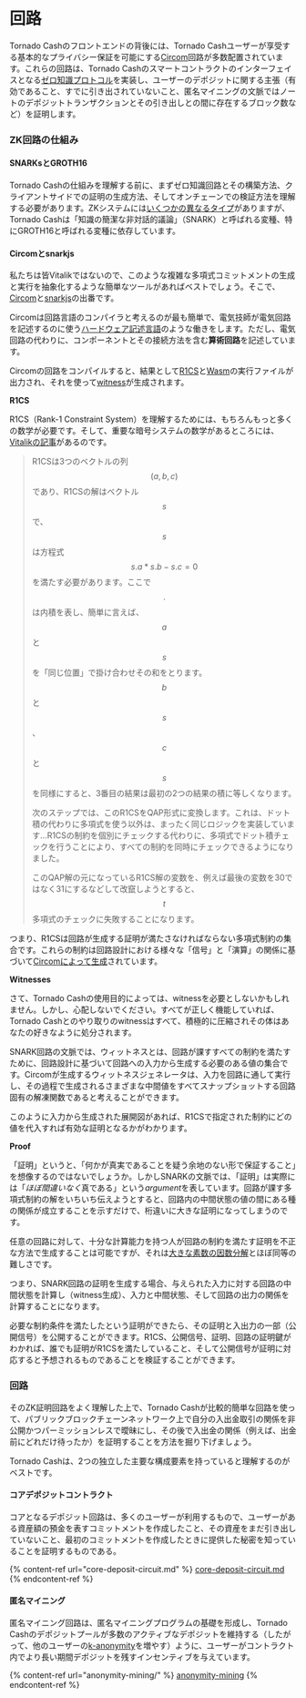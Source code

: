 # 回路

Tornado Cashのフロントエンドの背後には、Tornado Cashユーザーが享受する基本的なプライバシー保証を可能にする[Circom](https://docs.circom.io)回路が多数配置されています。これらの回路は、Tornado Cashのスマートコントラクトのインターフェイスとなる[ゼロ知識プロトコル](https://en.wikipedia.org/wiki/Zero-knowledge_proof)を実装し、ユーザーのデポジットに関する主張（有効であること、すでに引き出されていないこと、匿名マイニングの文脈ではノートのデポジットトランザクションとその引き出しとの間に存在するブロック数など）を証明します。

### ZK回路の仕組み

#### SNARKsとGROTH16

Tornado Cashの仕組みを理解する前に、まずゼロ知識回路とその構築方法、クライアントサイドでの証明の生成方法、そしてオンチェーンでの検証方法を理解する必要があります。ZKシステムには[いくつかの異なるタイプ](https://en.wikipedia.org/wiki/Zero-knowledge_proof#Zero_knowledge_types)がありますが、Tornado Cashは「知識の簡潔な非対話的議論」（SNARK）と呼ばれる変種、特にGROTH16と呼ばれる変種に依存しています。

#### Circomとsnarkjs

私たちは皆Vitalikではないので、このような複雑な多項式コミットメントの生成と実行を抽象化するような簡単なツールがあればベストでしょう。そこで、[Circom](https://docs.circom.io)と[snarkjs](https://github.com/iden3/snarkjs)の出番です。

Circomは回路言語のコンパイラと考えるのが最も簡単で、電気技師が電気回路を記述するのに使う[ハードウェア記述言語](https://en.wikipedia.org/wiki/Hardware_description_language)のような働きをします。ただし、電気回路の代わりに、コンポーネントとその接続方法を含む**算術回路**を記述しています。

Circomの回路をコンパイルすると、結果として[R1CS](https://docs.circom.io/1.-an-introduction/background#rank-1-constraint-system)と[Wasm](https://en.wikipedia.org/wiki/WebAssembly)の実行ファイルが出力され、それを使って[witness](https://docs.circom.io/1.-an-introduction/background#witness)が生成されます。

**R1CS**

R1CS（Rank-1 Constraint System）を理解するためには、もちろんもっと多くの数学が必要です。そして、重要な暗号システムの数学があるところには、[Vitalikの記事](https://medium.com/@VitalikButerin/quadratic-arithmetic-programs-from-zero-to-hero-f6d558cea649#5539)があるのです。

> R1CSは3つのベクトルの列 $$(a, b, c)$$ であり、R1CSの解はベクトル $$s$$ で、$$s$$ は方程式 $$s . a * s . b - s . c = 0$$ を満たす必要があります。ここで $$.$$ は内積を表し、簡単に言えば、$$a$$と$$s$$を「同じ位置」で掛け合わせその和をとります。$$b$$と$$s$$、$$c$$と$$s$$を同様にすると、3番目の結果は最初の2つの結果の積に等しくなります。
>
> 次のステップでは、このR1CSをQAP形式に変換します。これは、ドット積の代わりに多項式を使う以外は、まったく同じロジックを実装しています...R1CSの制約を個別にチェックする代わりに、多項式でドット積チェックを行うことにより、すべての制約を同時にチェックできるようになりました。
>
> このQAP解の元になっているR1CS解の変数を、例えば最後の変数を30ではなく31にするなどして改竄しようとすると、$$t$$多項式のチェックに失敗することになります。

つまり、R1CSは回路が生成する証明が満たさなければならない多項式制約の集合です。これらの制約は回路設計における様々な「信号」と「演算」の関係に基づいて[Circomによって生成](https://docs.circom.io/2.-circom-fundamentals/constraints-generation)されています。

**Witnesses**

さて、Tornado Cashの使用目的によっては、witnessを必要としないかもしれません。しかし、心配しないでください。すべてが正しく機能していれば、Tornado Cashとのやり取りのwitnessはすべて、積極的に圧縮されその体はあなたの好きなように処分されます。

SNARK回路の文脈では、ウィットネスとは、回路が課すすべての制約を満たすために、回路設計に基づいて回路への入力から生成する必要のある値の集合です。Circomが生成するウィットネスジェネレータは、入力を回路に通して実行し、その過程で生成されるさまざまな中間値をすべてスナップショットする回路固有の解凍関数であると考えることができます。

このように入力から生成された展開図があれば、R1CSで指定された制約にどの値を代入すれば有効な証明となるかがわかります。

**Proof**

「証明」というと、「何かが真実であることを疑う余地のない形で保証すること」を想像するのではないでしょうか。しかしSNARKの文脈では、「証明」は実際には「*ほぼ間違いなく*真である」という*argument*を表しています。回路が課す多項式制約の解をいちいち伝えようとすると、回路内の中間状態の値の間にある種の関係が成立することを示すだけで、桁違いに大きな証明になってしまうのです。

任意の回路に対して、十分な計算能力を持つ人が回路の制約を満たす証明を不正な方法で生成することは可能ですが、それは[大きな素数の因数分解](https://en.wikipedia.org/wiki/RSA_Factoring_Challenge)とほぼ同等の難しさです。

つまり、SNARK回路の証明を生成する場合、与えられた入力に対する回路の中間状態を計算し（witness生成）、入力と中間状態、そして回路の出力の関係を計算することになります。

必要な制約条件を満たしたという証明ができたら、その証明と入出力の一部（公開信号）を公開することができます。R1CS、公開信号、証明、回路の証明鍵がわかれば、誰でも証明がR1CSを満たしていること、そして公開信号が証明に対応すると予想されるものであることを検証することができます。

### 回路

そのZK証明回路をよく理解した上で、Tornado Cashが比較的簡単な回路を使って、パブリックブロックチェーンネットワーク上で自分の入出金取引の関係を非公開かつパーミッションレスで曖昧にし、その後で入出金の関係（例えば、出金前にどれだけ待ったか）を証明することを方法を掘り下げましょう。

Tornado Cashは、2つの独立した主要な構成要素を持っていると理解するのがベストです。

#### コアデポジットコントラクト

コアとなるデポジット回路は、多くのユーザーが利用するもので、ユーザーがある資産額の預金を表すコミットメントを作成したこと、その資産をまだ引き出していないこと、最初のコミットメントを作成したときに提供した秘密を知っていることを証明するものである。

{% content-ref url="core-deposit-circuit.md" %}
[core-deposit-circuit.md](core-deposit-circuit.md)
{% endcontent-ref %}

#### 匿名マイニング

匿名マイニング回路は、匿名マイニングプログラムの基礎を形成し、Tornado Cashのデポジットプールが多数のアクティブなデポジットを維持する（したがって、他のユーザーの[k-anonymity](https://en.wikipedia.org/wiki/K-anonymity)を増やす）ように、ユーザーがコントラクト内でより長い期間デポジットを残すインセンティブを与えています。

{% content-ref url="anonymity-mining/" %}
[anonymity-mining](anonymity-mining/)
{% endcontent-ref %}

